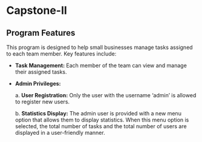 # Capstone-II

## Program Features

This program is designed to help small businesses manage tasks assigned to each team member. Key features include:

- **Task Management:** Each member of the team can view and manage their assigned tasks.

- **Admin Privileges:**
  
  a. **User Registration:** Only the user with the username ‘admin’ is allowed to register new users.
  
  b. **Statistics Display:** The admin user is provided with a new menu option that allows them to display statistics. When this menu option is selected, the total number of tasks and the total number of users are displayed in a user-friendly manner.


